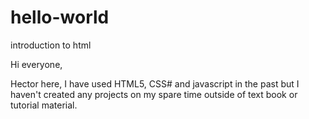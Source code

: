 # hello-world
introduction to html

Hi everyone,

Hector here, I have used HTML5, CSS# and javascript in the past but I haven't created any projects on my spare time outside of text book or tutorial material.
